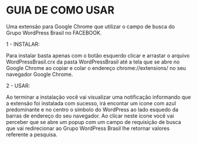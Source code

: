GUIA DE COMO USAR
=================

Uma extensão para Google Chrome que utilizar o campo de busca do Grupo WordPress Brasil no FACEBOOK.

1 - INSTALAR:

Para instalar basta apenas com o botão esquerdo clicar e arrastar o arquivo WordPressBrasil.crx da pasta WordPressBrasil 
até a tela que se abre no Google Chrome ao copiar e colar o endereço chrome://extensions/ no seu navegador Google Chrome.

2 - USAR:

Ao terminar a instalação você vai visualizar uma notificação informando que a extensão foi instalada com sucesso, 
irá encontar um icone com azul predominante e no centro o símbolo do WordPress ao lado esquedo da barras de endereço do 
seu navegador. 
Ao clicar neste icone você vai perceber que se abre um popup com um campo de requisição de busca que vai redirecionar ao 
Grupo WordPress Brasil lhe retornar valores referente a pesquisa.  


